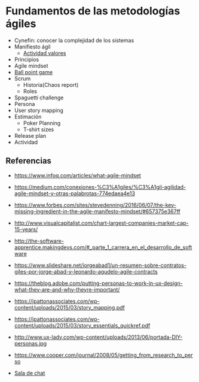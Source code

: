 # Fundamentos de las metodologías ágiles

- Cynefin: conocer la complejidad de los sistemas
- Manifiesto ágil
    - [Actividad valores](https://docs.google.com/document/d/1h3mCA1K8m4ywg_Y_yqtks9uSj7DMfL3pvpYFNeu16wQ/edit)
- Principios
- Agile mindset
- [Ball point game](http://agilismoatwork.blogspot.mx/2013/05/actividad-ball-point-game-ilustrando-un.html)
- Scrum
    - Historia(Chaos report)
    - Roles
- Spaguetti challenge
- Persona
- User story mapping
- Estimación
    - Poker Planning
    - T-shirt sizes
- Release plan
- Actividad

## Referencias

- https://www.infoq.com/articles/what-agile-mindset
- https://medium.com/conexiones-%C3%A1giles/%C3%A1gil-agilidad-agile-mindset-y-otras-palabrotas-774edaea4e13
- https://www.forbes.com/sites/stevedenning/2016/06/07/the-key-missing-ingredient-in-the-agile-manifesto-mindset/#657375e367ff
- http://www.visualcapitalist.com/chart-largest-companies-market-cap-15-years/
- http://the-software-apprentice.makingdevs.com/#_parte_1_carrera_en_el_desarrollo_de_software
- https://www.slideshare.net/jorgeabad1/un-resumen-sobre-contratos-giles-por-jorge-abad-y-leonardo-agudelo-agile-contracts
- https://theblog.adobe.com/putting-personas-to-work-in-ux-design-what-they-are-and-why-theyre-important/
- https://jpattonassociates.com/wp-content/uploads/2015/03/story_mapping.pdf
- https://jpattonassociates.com/wp-content/uploads/2015/03/story_essentials_quickref.pdf
- http://www.ux-lady.com/wp-content/uploads/2013/06/portada-DIY-personas.jpg
- https://www.cooper.com/journal/2008/05/getting_from_research_to_perso

- [Sala de chat](https://gitter.im/fundamentos-agiles/Lobby?utm_source=share-link&utm_medium=link&utm_campaign=share-link)

